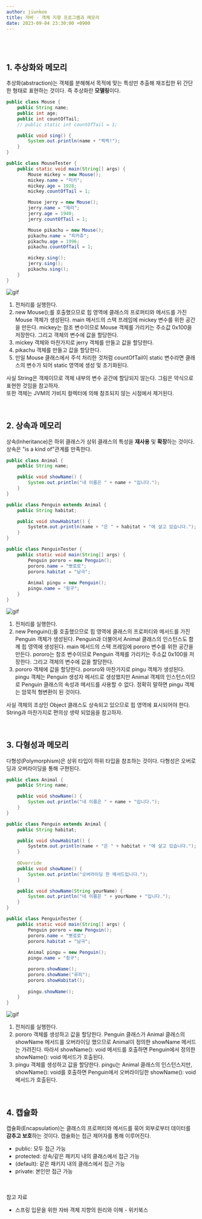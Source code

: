 ```yaml
---
author: jiunkoo
title: 자바 - 객체 지향 프로그램과 메모리
date: 2023-09-04 23:30:00 +0900
---
```


<br/>
<br/>

## 1. 추상화와 메모리

추상화(abstraction)는 객체를 분해해서 목적에 맞는 특성만 추출해 재조립한 뒤 간단한 형태로 표현하는 것이다. 즉 추상화란 **모델링**이다.<br/>

```java
public class Mouse {
    public String name;
    public int age;
    public int countOfTail;
    // public static int countOfTail = 1;

    public void sing() {
        System.out.println(name + "찍찍!");
    }
}

public class MouseTester {
    public static void main(String[] args) {
        Mouse mickey = new Mouse();
        mickey.name = "미키";
        mickey.age = 1928;
        mickey.countOfTail = 1;

        Mouse jerry = new Mouse();
        jerry.name = "제리";
        jerry.age = 1940;
        jerry.countOfTail = 1;

        Mouse pikachu = new Mouse();
        pikachu.name = "피카츄";
        pikachu.age = 1996;
        pikachu.countOfTail = 1;

        mickey.sing();
        jerry.sing();
        pikachu.sing();
    }
}
```

![gif](/_assets/img/java/principles-and-understanding-of-java/2-1.gif)

1. 전처리를 실행한다.
2. new Mouse();를 호출했으므로 힙 영역에 클래스의 프로퍼티와 메서드를 가진 Mouse 객체가 생성된다. main 메서드의 스택 프레임에 mickey 변수를 위한 공간을 만든다. mickey는 참조 변수이므로 Mouse 객체를 가리키는 주소값 0x100을 저장한다. 그리고 객체의 변수에 값을 할당한다.
3. mickey 객체와 마찬가지로 jerry 객체를 만들고 값을 할당한다.
4. pikachu 객체를 만들고 값을 할당한다.
5. 만일 Mouse 클래스에서 주석 처리한 것처럼 countOfTail이 static 변수라면 클래스의 변수가 되어 static 영역에 생성 및 초기화된다.

사실 String은 객체이므로 객체 내부의 변수 공간에 할당되지 않는다. 그림은 약식으로 표현한 것임을 참고하자.<br/>
또한 객체는 JVM의 가비지 컬렉터에 의해 참조되지 않는 시점에서 제거된다.<br/>

<br/>

## 2. 상속과 메모리

상속(Inheritance)은 하위 클래스가 상위 클래스의 특성을 **재사용** 및 **확장**하는 것이다. 상속은 "is a kind of"관계를 만족한다.<br/>

```java
public class Animal {
    public String name;

    public void showName() {
        System.out.println("내 이름은 " + name + "입니다.");
    }
}

public class Penguin extends Animal {
    public String habitat;

    public void showHabitat() {
        Systetm.out.println(name + "은 " + habitat + "에 살고 있습니다.");
    }
}

public class PenguinTester {
    public static void main(String[] args) {
        Penguin pororo = new Penguin();
        pororo.name = "뽀로로";
        pororo.habitat = "남극";
        
        Animal pingu = new Penguin();
        pingu.name = "핑구";
    }
}
```

![gif](/_assets/img/java/principles-and-understanding-of-java/2-2.gif)

1. 전처리를 실행한다.
2. new Penguin();를 호출했으므로 힙 영역에 클래스의 프로퍼티와 메서드를 가진 Penguin 객체가 생성된다. Penguin과 더불어서 Animal 클래스의 인스턴스도 함께 힙 영역에 생성된다. main 메서드의 스택 프레임에 pororo 변수를 위한 공간을 만든다. pororo는 참조 변수이므로 Penguin 객체를 가리키는 주소값 0x100을 저장한다. 그리고 객체의 변수에 값을 할당한다.
3. pororo 객체에 값을 할당한다. pororo와 마찬가지로 pingu 객체가 생성된다. pingu 객체는 Penguin 생성자 메서드로 생성했지만 Animal 객체의 인스턴스이므로 Penguin 클래스의 속성과 메서드를 사용할 수 없다. 정확히 말하면 pingu 객체는 암묵적 형변환이 된 것이다.

사실 객체의 조상인 Object 클래스도 상속되고 있으므로 힙 영역에 표시되어야 한다. String과 마찬가지로 편의상 생략 되었음을 참고하자.<br/>

<br/>

## 3. 다형성과 메모리

다형성(Polymorphism)은 상위 타입이 하위 타입을 참조하는 것이다. 다형성은 오버로딩과 오버라이딩을 통해 구현된다.<br/>

```java
public class Animal {
    public String name;

    public void showName() {
        System.out.println("내 이름은 " + name + "입니다.");
    }
}

public class Penguin extends Animal {
    public String habitat;

    public void showHabitat() {
        Systetm.out.println(name + "은 " + habitat + "에 살고 있습니다.");
    }
    
    @Override
    public void showName() {
        System.out.println("오버라이딩 한 메서드입니다.");
    }

    public void showName(String yourName) {
        System.out.println("네 이름은 " + yourName + "입니다.");
    }
}

public class PenguinTester {
    public static void main(String[] args) {
        Penguin pororo = new Penguin();
        pororo.name = "뽀로로";
        pororo.habitat = "남극";
        
        Animal pingu = new Penguin();
        pingu.name = "핑구";

        pororo.showName();
        pororo.showName("루피");
        pororo.showHabitat();
        
        pingu.showName();
    }
}
```

![gif](/_assets/img/java/principles-and-understanding-of-java/2-3.gif)

1. 전처리를 실행한다.
2. pororo 객체를 생성하고 값을 할당한다. Penguin 클래스가 Animal 클래스의 showName 메서드를 오버라이딩 했으므로 Animal이 정의한 showName 메서드는 가려진다. 따라서 showName(): void 메서드를 호출하면 Penguin에서 정의한 showName(): void 메서드가 호출된다.
3. pingu 객체를 생성하고 값을 할당한다. pingu는 Animal 클래스의 인스턴스지만, showName(): void를 호출하면 Penguin에서 오버라이딩한 showName(): void 메서드가 호출된다.

<br/>

## 4. 캡슐화

캡슐화(Encapsulation)는 클래스의 프로퍼티와 메서드를 묶어 외부로부터 데이터를 **감추고 보호**하는 것이다. 캡슐화는 접근 제어자를 통해 이루어진다.<br/>

* public: 모두 접근 가능
* protected: 상속/같은 패키지 내의 클래스에서 접근 가능
* (default): 같은 패키지 내의 클래스에서 접근 가능
* private: 본인만 접근 가능

<br/>
<br/>

<div class="adm-reference">
    <div class="adm-title-reference">참고 자료</div>
    <ul>
        <li>스프링 입문을 위한 자바 객체 지향의 원리와 이해 - 위키북스</li>
    </ul>
</div>
